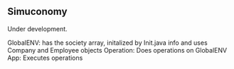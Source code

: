 ## Simuconomy
Under development.

GlobalENV: has the society array, initalized by Init.java info and uses Company and Employee objects
Operation: Does operations on GlobalENV
App: Executes operations
